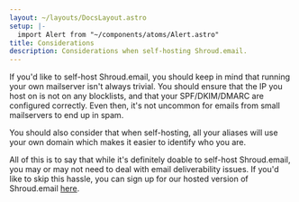 ```yaml
---
layout: ~/layouts/DocsLayout.astro
setup: |-
  import Alert from "~/components/atoms/Alert.astro"
title: Considerations
description: Considerations when self-hosting Shroud.email.
---
```


If you'd like to self-host Shroud.email, you should keep in mind that running your own mailserver isn't always trivial.
You should ensure that the IP you host on is not on any blocklists, and that your SPF/DKIM/DMARC are configured correctly. Even then, it's not uncommon for emails from small mailservers to end up in spam.

You should also consider that when self-hosting, all your aliases will use your own domain which makes it easier to identify who you are.

All of this is to say that while it's definitely doable to self-host Shroud.email, you may or may not need to deal with email deliverability issues. If you'd like to skip this hassle, you can sign up for our hosted version of Shroud.email [here](https://app.shroud.email/users/register).

